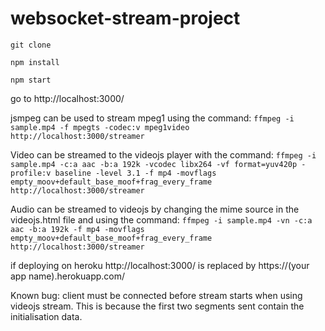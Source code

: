 # websocket-stream-project


`git clone`

`npm install` 

`npm start`

go to http://localhost:3000/

jsmpeg can be used to stream mpeg1 using the command:
`ffmpeg -i sample.mp4 -f mpegts -codec:v mpeg1video http://localhost:3000/streamer`

Video can be streamed to the videojs player with the command:
`ffmpeg -i sample.mp4 -c:a aac -b:a 192k -vcodec libx264 -vf format=yuv420p -profile:v baseline -level 3.1 -f mp4 -movflags empty_moov+default_base_moof+frag_every_frame http://localhost:3000/streamer`

Audio can be streamed to videojs by changing the mime source in the videojs.html file and using the command:
`ffmpeg -i sample.mp4 -vn -c:a aac -b:a 192k -f mp4 -movflags empty_moov+default_base_moof+frag_every_frame http://localhost:3000/streamer`


if deploying on heroku http://localhost:3000/ is replaced by https://(your app name).herokuapp.com/

Known bug: client must be connected before stream starts when using videojs stream. This is because the first two segments sent contain the initialisation data.